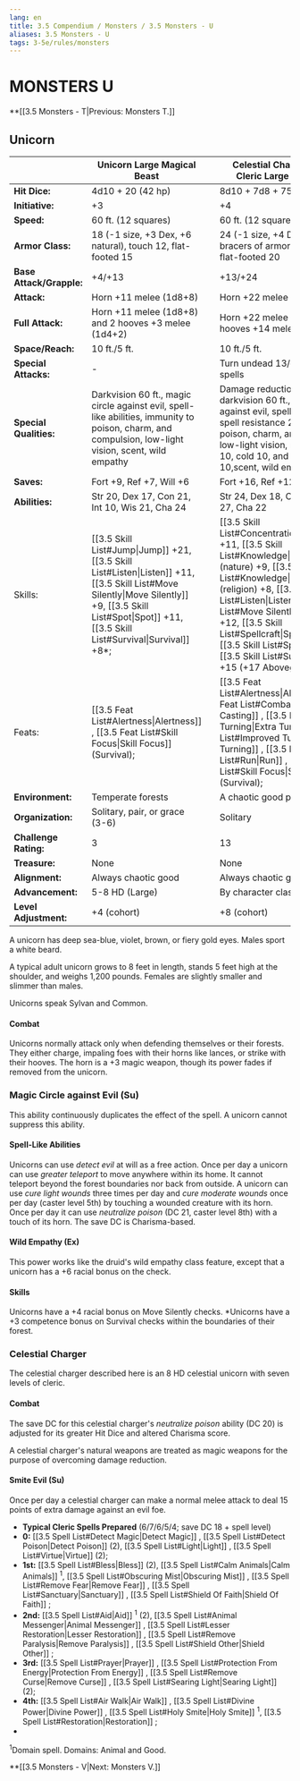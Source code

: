 ```yaml
---
lang: en
title: 3.5 Compendium / Monsters / 3.5 Monsters - U
aliases: 3.5 Monsters - U
tags: 3-5e/rules/monsters
---
```


# MONSTERS U

**[[3.5 Monsters - T|Previous: Monsters T.]]

## Unicorn

| |Unicorn Large Magical Beast| |Celestial Charger, 7th-Level Cleric Large Magical Beast|
|---|---|---|---|
|**Hit Dice:**|4d10 + 20 (42 hp)||8d10 + 7d8 + 75 (155 hp)|
|**Initiative:**|+3||+4|
|**Speed:**|60 ft. (12 squares)||60 ft. (12 squares)|
|**Armor Class:**|18 (-1 size, +3 Dex, +6 natural), touch 12, flat-footed 15||24 (-1 size, +4 Dex, +6 natural, +5 bracers of armor +5), touch 13, flat-footed 20|
|**Base Attack/Grapple:**|+4/+13||+13/+24|
|**Attack:**|Horn +11 melee (1d8+8)||Horn +22 melee (1d8+10)|
|**Full Attack:**|Horn +11 melee (1d8+8) and 2 hooves +3 melee (1d4+2)||Horn +22 melee (1d8+10) and 2 hooves +14 melee (1d4+3)|
|**Space/Reach:**|10 ft./5 ft.||10 ft./5 ft.|
|**Special Attacks:**|-||Turn undead 13/day, smite evil, spells|
|**Special Qualities:**|Darkvision 60 ft., magic circle against evil, spell-like abilities, immunity to poison, charm, and compulsion, low-light vision, scent, wild empathy||Damage reduction 10/magic, darkvision 60 ft., magic circle against evil, spell-like abilities, spell resistance 20, immunity to poison, charm, and compulsion, low-light vision, resistance to acid 10, cold 10, and electricity 10,scent, wild empathy|
|**Saves:**|Fort +9, Ref +7, Will +6||Fort +16, Ref +12, Will +15|
|**Abilities:**|Str 20, Dex 17, Con 21, Int 10, Wis 21, Cha 24||Str 24, Dex 18, Con 20, Int 13, Wis 27, Cha 22|
| Skills: | [[3.5 Skill List#Jump\|Jump]] +21, [[3.5 Skill List#Listen\|Listen]] +11, [[3.5 Skill List#Move Silently\|Move Silently]] +9, [[3.5 Skill List#Spot\|Spot]] +11, [[3.5 Skill List#Survival\|Survival]] +8*; | | [[3.5 Skill List#Concentration\|Concentration]] +11, [[3.5 Skill List#Knowledge\|Knowledge]] (nature) +9, [[3.5 Skill List#Knowledge\|Knowledge]] (religion) +8, [[3.5 Skill List#Listen\|Listen]] +15, [[3.5 Skill List#Move Silently\|Move Silently]] +12, [[3.5 Skill List#Spellcraft\|Spellcraft]] +5, [[3.5 Skill List#Spot\|Spot]] +15, [[3.5 Skill List#Survival\|Survival]] +15 (+17 Aboveground)*; | 
| Feats: | [[3.5 Feat List#Alertness\|Alertness]] , [[3.5 Feat List#Skill Focus\|Skill Focus]] (Survival); | | [[3.5 Feat List#Alertness\|Alertness]] , [[3.5 Feat List#Combat Casting\|Combat Casting]] , [[3.5 Feat List#Extra Turning\|Extra Turning]] , [[3.5 Feat List#Improved Turning\|Improved Turning]] , [[3.5 Feat List#Run\|Run]] , [[3.5 Feat List#Skill Focus\|Skill Focus]] (Survival); | 
|**Environment:**|Temperate forests||A chaotic good plane|
|**Organization:**|Solitary, pair, or grace (3-6)||Solitary|
|**Challenge Rating:**|3||13|
|**Treasure:**|None||None|
|**Alignment:**|Always chaotic good||Always chaotic good|
|**Advancement:**|5-8 HD (Large)||By character class|
|**Level Adjustment:**|+4 (cohort)||+8 (cohort)|

A unicorn has deep sea-blue, violet, brown, or fiery gold eyes. Males sport a white beard. 

A typical adult unicorn grows to 8 feet in length, stands 5 feet high at the shoulder, and weighs 1,200 pounds. Females are slightly smaller and slimmer than males. 

Unicorns speak Sylvan and Common. 

#### Combat

Unicorns normally attack only when defending themselves or their forests. They either charge, impaling foes with their horns like lances, or strike with their hooves. The horn is a +3 magic weapon, though its power fades if removed from the unicorn. 

### Magic Circle against Evil (Su)
This ability continuously duplicates the effect of the spell. A unicorn cannot suppress this ability. 

#### Spell-Like Abilities
Unicorns can use *detect evil* at will as a free action. Once per day a unicorn can use *greater teleport* to move anywhere within its home. It cannot teleport beyond the forest boundaries nor back from outside. A unicorn can use *cure light wounds* three times per day and *cure moderate wounds* once per day (caster level 5th) by touching a wounded creature with its horn. Once per day it can use *neutralize poison* (DC 21, caster level 8th) with a touch of its horn. The save DC is Charisma-based.
#### Wild Empathy (Ex)
This power works like the druid's wild empathy class feature, except that a unicorn has a +6 racial bonus on the check. 

#### Skills
Unicorns have a +4 racial bonus on Move Silently checks. \*Unicorns have a +3 competence bonus on Survival checks within the boundaries of their forest. 

### Celestial Charger

The celestial charger described here is an 8 HD celestial unicorn with seven levels of cleric. 

#### Combat

The save DC for this celestial charger's *neutralize poison* ability (DC 20) is adjusted for its greater Hit Dice and altered Charisma score. 

A celestial charger's natural weapons are treated as magic weapons for the purpose of overcoming damage reduction. 

#### Smite Evil (Su)
Once per day a celestial charger can make a normal melee attack to deal 15 points of extra damage against an evil foe. 

 - **Typical Cleric Spells Prepared** (6/7/6/5/4; save DC 18 + spell level)
 - **0:** [[3.5 Spell List#Detect Magic\|Detect Magic]] , [[3.5 Spell List#Detect Poison\|Detect Poison]] (2), [[3.5 Spell List#Light\|Light]] , [[3.5 Spell List#Virtue\|Virtue]] (2);
 - **1st:** [[3.5 Spell List#Bless\|Bless]] (2), [[3.5 Spell List#Calm Animals\|Calm Animals]] <sup>1</sup>, [[3.5 Spell List#Obscuring Mist\|Obscuring Mist]] , [[3.5 Spell List#Remove Fear\|Remove Fear]] , [[3.5 Spell List#Sanctuary\|Sanctuary]] , [[3.5 Spell List#Shield Of Faith\|Shield Of Faith]] ;
 - **2nd:** [[3.5 Spell List#Aid\|Aid]] <sup>1</sup> (2), [[3.5 Spell List#Animal Messenger\|Animal Messenger]] , [[3.5 Spell List#Lesser Restoration\|Lesser Restoration]] , [[3.5 Spell List#Remove Paralysis\|Remove Paralysis]] , [[3.5 Spell List#Shield Other\|Shield Other]] ;
 - **3rd:** [[3.5 Spell List#Prayer\|Prayer]] , [[3.5 Spell List#Protection From Energy\|Protection From Energy]] , [[3.5 Spell List#Remove Curse\|Remove Curse]] , [[3.5 Spell List#Searing Light\|Searing Light]] (2);
 - **4th:** [[3.5 Spell List#Air Walk\|Air Walk]] , [[3.5 Spell List#Divine Power\|Divine Power]] , [[3.5 Spell List#Holy Smite\|Holy Smite]] <sup>1</sup>, [[3.5 Spell List#Restoration\|Restoration]] ;
 -  
<sup>1</sup>Domain spell. Domains: Animal and Good.

**[[3.5 Monsters - V|Next: Monsters V.]]
